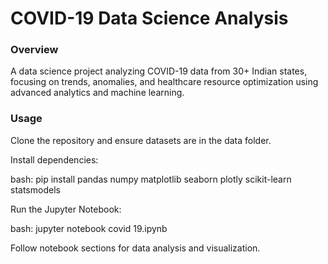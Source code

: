 # COVID-19 Data Science Analysis
### Overview
A data science project analyzing COVID-19 data from 30+ Indian states, focusing on trends, anomalies, and healthcare resource optimization using advanced analytics and machine learning.

### Usage
Clone the repository and ensure datasets are in the data folder.

Install dependencies:

bash: pip install pandas numpy matplotlib seaborn plotly scikit-learn statsmodels

Run the Jupyter Notebook:

bash: jupyter notebook covid 19.ipynb

Follow notebook sections for data analysis and visualization.
